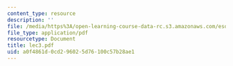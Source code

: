 ```yaml
---
content_type: resource
description: ''
file: /media/https%3A/open-learning-course-data-rc.s3.amazonaws.com/esd-123j-systems-perspectives-on-industrial-ecology-spring-2006/a0f4861d0cd296025d76100c57b28ae1_lec3.pdf
file_type: application/pdf
resourcetype: Document
title: lec3.pdf
uid: a0f4861d-0cd2-9602-5d76-100c57b28ae1
---
```

